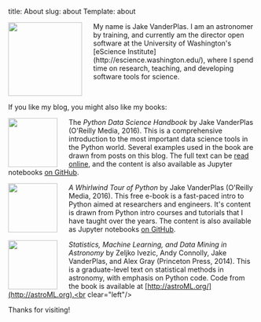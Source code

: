 title: About
slug: about
Template: about

<img src="/images/jake.jpg" align="left" width="150" style="padding-right:20px;"/>
My name is Jake VanderPlas.
I am an astronomer by training, and currently am the director open software
at the University of Washington's
[eScience Institute](http://escience.washington.edu/), where I spend time on
research, teaching, and developing software tools for science.
<br clear="left"/>

If you like my blog, you might also like my books:

<a href="http://shop.oreilly.com/product/0636920034919.do"><img src="/images/PythonDataScience.jpg" align="left" width="100" style="padding-right:20px;"/></a>
The *Python Data Science Handbook* by Jake VanderPlas (O'Reilly Media, 2016). This is a comprehensive introduction to the most important data science tools in the Python world. Several examples used in the book are drawn from posts on this blog.
The full text can be [read online](https://jakevdp.github.io/PythonDataScienceHandbook/), and the content is also available as Jupyter notebooks [on GitHub](http://github.com/jakevdp/PythonDataScienceHandbook).<br clear="left"/>

<a href="http://www.oreilly.com/programming/free/a-whirlwind-tour-of-python.csp"><img src="/images/WhirlwindTour.jpg" align="left" width="100" style="padding-right:20px;"/></a>
*A Whirlwind Tour of Python* by Jake VanderPlas (O'Reilly Media, 2016). This free e-book is a fast-paced intro to Python aimed at researchers and engineers. It's content is drawn from Python intro courses and tutorials that I have taught over the years.
The content is also available as Jupyter notebooks [on GitHub](http://github.com/jakevdp/WhirlwindTourOfPython).<br clear="left"/>

<a href="http://press.princeton.edu/titles/10159.html"><img src="/images/StatisticsDataMining.jpg" align="left" width="100" style="padding-right:20px;"/></a>
*Statistics, Machine Learning, and Data Mining in Astronomy* by Zeljko Ivezic, Andy Connolly, Jake VanderPlas, and Alex Gray (Princeton Press, 2014). This is a graduate-level text on statistical methods in astronomy, with emphasis on Python code.
Code from the book is available at [http://astroML.org/](http://astroML.org).<br clear="left"/>

Thanks for visiting!